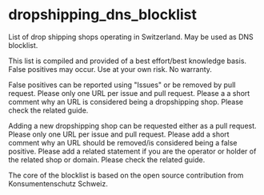 # dropshipping_dns_blocklist

List of drop shipping shops operating in Switzerland. May be used as DNS blocklist.

This list is compiled and provided of a best effort/best knowledge basis. False positives may occur. Use at your own risk. No warranty. 

False positives can be reported using "Issues" or be removed by pull request. Please only one URL per issue and pull request. Please a a short comment why an URL is considered being a dropshipping shop. Please check the related guide. 

Adding a new dropshipping shop can be requested either as a pull request. Please only one URL per issue and pull request. Please add a short comment why an URL should be removed/is considered being a false positive. Please add a related statement if you are the operator or holder of the related shop or domain. Please check the related guide.

The core of the blocklist is based on the open source contribution from Konsumentenschutz Schweiz. 
